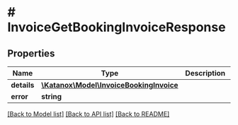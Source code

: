 # # InvoiceGetBookingInvoiceResponse

## Properties

Name | Type | Description | Notes
------------ | ------------- | ------------- | -------------
**details** | [**\Katanox\Model\InvoiceBookingInvoice**](InvoiceBookingInvoice.md) |  | [optional]
**error** | **string** |  | [optional]

[[Back to Model list]](../../README.md#models) [[Back to API list]](../../README.md#endpoints) [[Back to README]](../../README.md)
